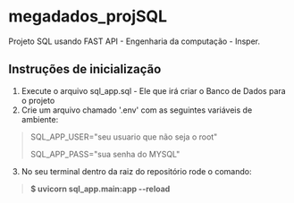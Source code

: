 # megadados_projSQL

Projeto SQL usando FAST API - Engenharia da computação - Insper.

## Instruções de inicialização

1. Execute o arquivo sql_app.sql - Ele que irá criar o Banco de Dados para o projeto
2. Crie um arquivo chamado '.env' com as seguintes variáveis de ambiente:
> SQL_APP_USER="seu usuario que não seja o root"
> 
> SQL_APP_PASS="sua senha do MYSQL"
3. No seu terminal dentro da raiz do repositório rode o comando:
> **$ uvicorn sql_app.main:app --reload**
